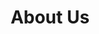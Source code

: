 ---
title : "About Us"
description : "this is meta description"
layout : "about"
draft : false

################## Mission ###############
mission:
  enable : true
  title : "We bring our healthcare expertise to solve your problems."
  subtitle : "The Trustable Healthcare Consulting Team"
  image : "images/about/02.jpg"
  content : "Health Engineers enable in harnessing the power of AI to save lives by providing medical experts & hospitals access to the latest technologies, products, and services that are revolutionizing the future of patient care in the healthcare world."
  bulletpoints:

################## Funfacts ###############
funfacts:
  enable : true
  funfacts_item:
  - name : "Launched in April of"
    count : "2015"
    extension : ""
    
  - name : "Our product powers"
    count : "1000"
    extension : "+"
    
  - name : "served customers"
    count : "15"
    extension : "M+"
    
  - name : "Made by hand in"
    count : "250"
    extension : "+"


################## vision ###############
vision:
  enable : true
  title : "What Are The Main **Vision Of Company?**"
  image : "images/about/03.jpg"
  content : "Lorem ipsum dolor sit amet, consetetur sadipscing elitr, sed diam nonumy eirmod tempor invidunt
          ut labore et dolore magna aliquyam erat sed. At vero eos et accusam et justo duo dolores et ea rebum. Stet
          clita kasd gubergren, no sea takimata sanctus est Lorem ipsum dolor sit amet orem ipsum dolor sit amet"


############### Featured testimonial ###############
featured_testimonial:
  enable : true
  name : "Marsh Angela Costa"
  designation : "CEO, Trello"
  quote : "“Copper gives us the ease to have people hop in where they need to, to get to a customer resolution really quickly.”"
  image : "images/testimonials/01.jpg"
  video:
    enable : true
    video_embed_link : "https://www.youtube.com/embed/dyZcRRWiuuw"
---